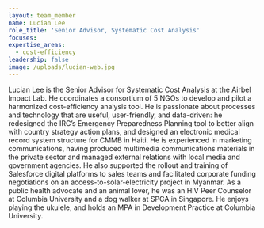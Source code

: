 ```yaml
---
layout: team_member
name: Lucian Lee
role_title: 'Senior Advisor, Systematic Cost Analysis'
focuses:
expertise_areas:
  - cost-efficiency
leadership: false
image: /uploads/lucian-web.jpg
---
```


Lucian Lee is the Senior Advisor for Systematic Cost Analysis at the Airbel Impact Lab. He coordinates a consortium of 5 NGOs to develop and pilot a harmonized cost-efficiency analysis tool. He is passionate about processes and technology that are useful, user-friendly, and data-driven: he redesigned the IRC’s Emergency Preparedness Planning tool to better align with country strategy action plans, and designed an electronic medical record system structure for CMMB in Haiti. He is experienced in marketing communications, having produced multimedia communications materials in the private sector and managed external relations with local media and government agencies. He also supported the rollout and training of Salesforce digital platforms to sales teams and facilitated corporate funding negotiations on an access-to-solar-electricity project in Myanmar. As a public health advocate and an animal lover, he was an HIV Peer Counselor at Columbia University and a dog walker at SPCA in Singapore. He enjoys playing the ukulele, and holds an MPA in Development Practice at Columbia University.